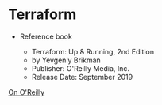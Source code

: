# Terraform

* Reference book

    - Terraform: Up & Running, 2nd Edition         
    - by Yevgeniy Brikman
    - Publisher: O'Reilly Media, Inc.
    - Release Date: September 2019
    
[On O'Reilly ](https://learning.oreilly.com/library/view/terraform-up/9781492046899/)
